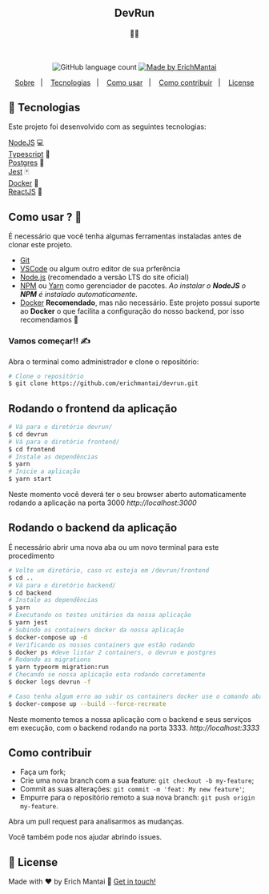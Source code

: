 <h2 align="center">
DevRun
</h2>

<h4 align="center"> 
	 👨‍💻
</h4>

<br/>

<p align="center">
  <img alt="GitHub language count" src="https://img.shields.io/github/languages/count/erichmantai/devrun">

	
  <a href="https://www.linkedin.com/in/erichmantai/">
    <img alt="Made by ErichMantai" src="https://img.shields.io/badge/made%20by-erichmantai-%2304D361">
  </a>

</p>

<p align="center">
  <a href="#sobre-o-devrun">Sobre</a>&nbsp;&nbsp;&nbsp;|&nbsp;&nbsp;&nbsp;
  <a href="#rocket-Tecnologias">Tecnologias</a>&nbsp;&nbsp;&nbsp;|&nbsp;&nbsp;&nbsp;
  <a href="#como-usar">Como usar</a>&nbsp;&nbsp;&nbsp;|&nbsp;&nbsp;&nbsp;
  <a href="#como-contribuir">Como contribuir</a>&nbsp;&nbsp;&nbsp;|&nbsp;&nbsp;&nbsp;
  <a href="#memo-license">License</a>
</p>


## :rocket: Tecnologias

Este projeto foi desenvolvido com as seguintes tecnologias:

[NodeJS][nodejs] 💻 </br>
[Typescript][typescript] 📘 </br>
[Postgres][postgres] 🎲 </br>
[Jest][jest] 🃏 </br>
[Docker][docker] 🐳 </br>
[ReactJS][react] 💙 </br>


## Como usar ? 🤔

É necessário que você tenha algumas ferramentas instaladas antes de clonar este projeto. 

 - [Git](https://git-scm.com) 
 - [VSCode](https://code.visualstudio.com/) ou algum outro editor de sua prferência
 - [Node.js](https://nodejs.org/) (recomendado a versão LTS do site oficial) 
 - [NPM](https://www.npmjs.com/) ou [Yarn](https://yarnpkg.com/) como gerenciador de pacotes. *Ao instalar o **NodeJS** o **NPM** é instalado automaticamente*.
 - [Docker](https://www.docker.com/) **Recomendado**, mas não necessário. Este projeto possui suporte ao **Docker** o que facilita a configuração do nosso backend, por isso recomendamos 🐳


 ### Vamos começar!! ✍

Abra o terminal como administrador e clone o repositório:

```bash
# Clone o repositório
$ git clone https://github.com/erichmantai/devrun.git
```

## Rodando o frontend da aplicação

```bash
# Vá para o diretório devrun/
$ cd devrun
# Vá para o diretório frontend/
$ cd frontend
# Instale as dependências
$ yarn
# Inicie a aplicação
$ yarn start
```
Neste momento você deverá ter o seu browser aberto automaticamente rodando a aplicação na porta 3000 *http://localhost:3000*

## Rodando o backend da aplicação
É necessário abrir uma nova aba ou um novo terminal para este procedimento
```bash
# Volte um diretório, caso vc esteja em /devrun/frontend
$ cd ..
# Vá para o diretório backend/
$ cd backend
# Instale as dependências
$ yarn
# Executando os testes unitários da nossa aplicação
$ yarn jest
# Subindo os containers docker da nossa aplicação
$ docker-compose up -d
# Verificando os nossos containers que estão rodando
$ docker ps #deve listar 2 containers, o devrun e postgres
# Rodando as migrations
$ yarn typeorm migration:run
# Checando se nossa aplicação esta rodando corretamente 
$ docker logs devrun -f

# Caso tenha algum erro ao subir os containers docker use o comando abaixo para recria-los
$ docker-compose up --build --force-recreate
```
Neste momento temos a nossa aplicação com o backend e seus serviços em execução, com o backend rodando na porta 3333. *http://localhost:3333*

## Como contribuir

- Faça um fork;
- Crie uma nova branch com a sua feature: `git checkout -b my-feature`;
- Commit as suas alterações: `git commit -m 'feat: My new feature'`;
- Empurre para o repositório remoto a sua nova branch: `git push origin my-feature`.

Abra um pull request para analisarmos as mudanças.

Você também pode nos ajudar abrindo issues.

## :memo: License



Made with ♥ by Erich Mantai :wave: [Get in touch!](https://www.linkedin.com/in/erichmantai/)

[typescript]: https://www.typescriptlang.org/
[react]: https://reactjs.org/
[postgres]: https://www.postgresql.org/
[jest]: https://jestjs.io/pt-BR/
[docker]: https://www.docker.com/
[nodejs]: https://nodejs.org/en/
[react-bootstrap]: https://react-bootstrap.github.io/

